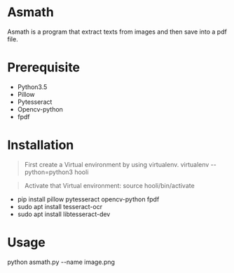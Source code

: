 # Asmath
Asmath is a program that extract texts from images and then save into a pdf file.

# Prerequisite
- Python3.5
- Pillow 
- Pytesseract
- Opencv-python
- fpdf

# Installation
> First create a Virtual environment by using virtualenv. 
  virtualenv --python=python3 hooli
  
> Activate that Virtual environment:
  source hooli/bin/activate
  
- pip install pillow pytesseract opencv-python fpdf
- sudo apt install tesseract-ocr
- sudo apt install libtesseract-dev

# Usage
  python asmath.py --name image.png
  




